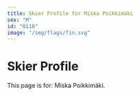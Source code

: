 ```yaml
---
title: Skier Profile for Miska Poikkimäki
sex: "M"
id: "8110"
image: "/img/flags/fin.svg" 
---
```


# Skier Profile

This page is for: Miska Poikkimäki.
    